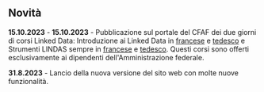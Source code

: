 ## Novità

**15.10.2023** - **15.10.2023** - Pubblicazione sul portale del CFAF dei due giorni di corsi Linked Data: Introduzione ai Linked Data in [francese](https://bundesamtf.lms.sapsf.eu/learning/user/common/viewItemDetails.do?componentTypeID=COURSE&componentID=4593&revisionDate=1693371780000&catalogCurrencyCode=CHF&returnLink=%2Flearning%2Fuser%2Fcatalogsearch%2FcatalogSearchDispatchAction.do%3FsearchType%3DfilteredSearch%26keywords%3D&backto=%2Flearning%2Fuser%2Fcatalogsearch%2FcatalogSearchDispatchAction.do%3FsearchType%3DfilteredSearch%26keywords%3D#/CDDC09307BFC8B9F180042009308C78B) e [tedesco](https://bundesamtf.lms.sapsf.eu/learning/user/common/viewItemDetails.do?componentTypeID=COURSE&componentID=4592&revisionDate=1693371600000&catalogCurrencyCode=CHF&returnLink=%2Flearning%2Fuser%2Fcatalogsearch%2FcatalogSearchDispatchAction.do%3FsearchType%3DfilteredSearch%26keywords%3D&backto=%2Flearning%2Fuser%2Fcatalogsearch%2FcatalogSearchDispatchAction.do%3FsearchType%3DfilteredSearch%26keywords%3D#/E2DB09307BFC8B9F180042009308C78B) e Strumenti LINDAS sempre in [francese](https://bundesamtf.lms.sapsf.eu/learning/user/common/viewItemDetails.do?componentTypeID=COURSE&componentID=4595&revisionDate=1693371840000&catalogCurrencyCode=CHF&returnLink=%2Flearning%2Fuser%2Fcatalogsearch%2FcatalogSearchDispatchAction.do%3FsearchType%3DfilteredSearch%26keywords%3D&backto=%2Flearning%2Fuser%2Fcatalogsearch%2FcatalogSearchDispatchAction.do%3FsearchType%3DfilteredSearch%26keywords%3D#/97DD09307BFC8B9F180042009308C78B) e [tedesco](https://bundesamtf.lms.sapsf.eu/learning/user/common/viewItemDetails.do?componentTypeID=COURSE&componentID=4594&revisionDate=1693371840000&catalogCurrencyCode=CHF&returnLink=%2Flearning%2Fuser%2Fcatalogsearch%2FcatalogSearchDispatchAction.do%3FsearchType%3DfilteredSearch%26keywords%3D&backto=%2Flearning%2Fuser%2Fcatalogsearch%2FcatalogSearchDispatchAction.do%3FsearchType%3DfilteredSearch%26keywords%3D#/42DD09307BFC8B9F180042009308C78B). Questi corsi sono offerti esclusivamente ai dipendenti dell'Amministrazione federale.


**31.8.2023** - Lancio della nuova versione del sito web con molte nuove funzionalità.

